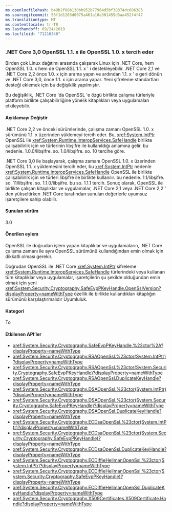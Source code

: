 ```yaml
---
ms.openlocfilehash: b49b2f88b130bb952b77964d5bf38374dc606385
ms.sourcegitcommit: 56f1d1203d0075a461a10a301459d3aa452f4f47
ms.translationtype: MT
ms.contentlocale: tr-TR
ms.lasthandoff: 09/24/2019
ms.locfileid: "71216340"
---
```

### <a name="net-core-30-prefers-openssl-11x-to-openssl-10x"></a>.NET Core 3,0 OpenSSL 1.1. x ile OpenSSL 1.0. x tercih eder

Birden çok Linux dağıtımı arasında çalışarak Linux için .NET Core, hem OpenSSL 1.0. x hem de OpenSSL 1.1. x ' i destekleyebilir.  .NET Core 2,1 ve .NET Core 2,2 önce 1.0. x için arama yapın ve ardından 1.1. x ' e geri dönün ve .NET Core 3,0, önce 1.1. x için arama yapar. Yeni şifreleme standartları desteği eklemek için bu değişiklik yapılmıştır.

Bu değişiklik, .NET Core 'da OpenSSL 'e özgü birlikte çalışma türleriyle platform birlikte çalışabilirliğine yönelik kitaplıkları veya uygulamaları etkileyebilir.

#### <a name="change-description"></a>Açıklamayı Değiştir

.NET Core 2,2 ve önceki sürümlerinde, çalışma zamanı OpenSSL 1.0. x sürümünü 1.1. x üzerinden yüklemeyi tercih eder. Bu, <xref:System.IntPtr> OpenSSL ile <xref:System.Runtime.InteropServices.SafeHandle> birlikte çalışabilirlik için ve türlerinin libşifre ile kullanıldığı anlamına gelir. bu nedenle. 1.0.0/libşifre. so. 1.0/libşifre. so. 10 tercihe göre.

.NET Core 3,0 ile başlayarak, çalışma zamanı OpenSSL 1.0. x üzerinden OpenSSL 1.1. x yüklemesini tercih eder, bu <xref:System.IntPtr> nedenle <xref:System.Runtime.InteropServices.SafeHandle> OpenSSL ile birlikte çalışabilirlik için ve türleri libşifre ile birlikte kullanılır. bu nedenle. 1.1/libşifre. so. 11/libşifre. so. 1.1.0/libşifre. bu so. 1.1.1 tercih. Sonuç olarak, OpenSSL ile birlikte çalışan kitaplıklar ve uygulamalar, .NET Core 2,1 veya .NET Core 2,2 ' den yükseltirken .NET Core tarafından sunulan değerlerle uyumsuz işaretçilere sahip olabilir.

#### <a name="version-introduced"></a>Sunulan sürüm

3.0

#### <a name="recommended-action"></a>Önerilen eylem

OpenSSL ile doğrudan işlem yapan kitaplıklar ve uygulamaların, .NET Core çalışma zamanı ile aynı OpenSSL sürümünü kullandığından emin olmak için dikkatli olması gerekir.

Doğrudan OpenSSL ile .NET Core <xref:System.IntPtr> şifreleme <xref:System.Runtime.InteropServices.SafeHandle> türlerindeki veya kullanan tüm kitaplıklar veya uygulamalar, işaretçilerin şu şekilde olduğundan emin olmak için yeni <xref:System.Security.Cryptography.SafeEvpPKeyHandle.OpenSslVersion?displayProperty=nameWithType> özellik ile birlikte kullandıkları kitaplığın sürümünü karşılaştırmalıdır Uyumluluk.

#### <a name="category"></a>Kategori

To

#### <a name="affected-apis"></a>Etkilenen API’ler

- <xref:System.Security.Cryptography.SafeEvpPKeyHandle.%23ctor%2A?displayProperty=nameWithType>
- <xref:System.Security.Cryptography.RSAOpenSsl.%23ctor(System.IntPtr)?displayProperty=nameWithType>
- <xref:System.Security.Cryptography.RSAOpenSsl.%23ctor(System.Security.Cryptography.SafeEvpPKeyHandle)?displayProperty=nameWithType>
- <xref:System.Security.Cryptography.RSAOpenSsl.DuplicateKeyHandle?displayProperty=nameWithType>
- <xref:System.Security.Cryptography.DSAOpenSsl.%23ctor(System.IntPtr)?displayProperty=nameWithType>
- <xref:System.Security.Cryptography.DSAOpenSsl.%23ctor(System.Security.Cryptography.SafeEvpPKeyHandle)?displayProperty=nameWithType>
- <xref:System.Security.Cryptography.DSAOpenSsl.DuplicateKeyHandle?displayProperty=nameWithType>
- <xref:System.Security.Cryptography.ECDsaOpenSsl.%23ctor(System.IntPtr)?displayProperty=nameWithType>
- <xref:System.Security.Cryptography.ECDsaOpenSsl.%23ctor(System.Security.Cryptography.SafeEvpPKeyHandle)?displayProperty=nameWithType>
- <xref:System.Security.Cryptography.ECDsaOpenSsl.DuplicateKeyHandle?displayProperty=nameWithType>
- <xref:System.Security.Cryptography.ECDiffieHellmanOpenSsl.%23ctor(System.IntPtr)?displayProperty=nameWithType>
- <xref:System.Security.Cryptography.ECDiffieHellmanOpenSsl.%23ctor(System.Security.Cryptography.SafeEvpPKeyHandle)?displayProperty=nameWithType>
- <xref:System.Security.Cryptography.ECDiffieHellmanOpenSsl.DuplicateKeyHandle?displayProperty=nameWithType>
- <xref:System.Security.Cryptography.X509Certificates.X509Certificate.Handle?displayProperty=nameWithType>

<!--

### Affected APIs

- `Overload:System.Security.Cryptography.SafeEvpPKeyHandle.#ctor`
- `M:System.Security.Cryptography.RSAOpenSsl.#ctor(System.IntPtr)`
- `M:System.Security.Cryptography.RSAOpenSsl.#ctor(System.Security.Cryptography.SafeEvpPKeyHandle)`
- `M:System.Security.Cryptography.RSAOpenSsl.DuplicateKeyHandle`
- `M:System.Security.Cryptography.DSAOpenSsl.#ctor(System.IntPtr)`
- `M:System.Security.Cryptography.DSAOpenSsl.#ctor(System.Security.Cryptography.SafeEvpPKeyHandle)`
- `M:System.Security.Cryptography.DSAOpenSsl.DuplicateKeyHandle`
- `M:System.Security.Cryptography.ECDsaOpenSsl.#ctor(System.IntPtr)`
- `M:System.Security.Cryptography.ECDsaOpenSsl.#ctor(System.Security.CryptographySafeEvpPKeyHandle)`
- `M:System.Security.Cryptography.ECDsaOpenSsl.DuplicateKeyHandle`
- `M:System.Security.Cryptography.ECDiffieHellmanOpenSsl.#ctor(System.IntPtr)`
- `M:System.Security.Cryptography.ECDiffieHellmanOpenSsl.#ctor(System.Security.Cryptography.SafeEvpPKeyHandle)`
- `M:System.Security.Cryptography.ECDiffieHellmanOpenSsl.DuplicateKeyHandle`
- `P:System.Security.Cryptography.X509Certificates.X509Certificate.Handle`

-->
